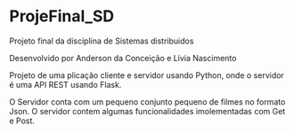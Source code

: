 # ProjeFinal_SD
Projeto final da disciplina de Sistemas distribuidos

Desenvolvido por Anderson da Conceição e Lívia Nascimento

Projeto de uma plicação cliente e servidor usando Python, onde o servidor é uma API REST usando Flask.

O Servidor conta com um pequeno conjunto pequeno de filmes no formato Json.
O servidor contem algumas funcionalidades imolementadas com Get e Post.
